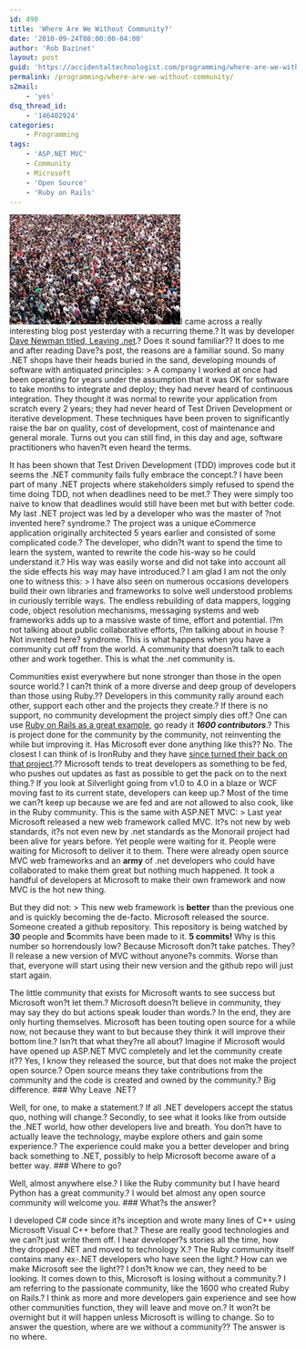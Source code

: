 ```yaml
---
id: 490
title: 'Where Are We Without Community?'
date: '2010-09-24T08:00:00-04:00'
author: 'Rob Bazinet'
layout: post
guid: 'https://accidentaltechnologist.com/programming/where-are-we-without-community/'
permalink: /programming/where-are-we-without-community/
s2mail:
    - 'yes'
dsq_thread_id:
    - '146402924'
categories:
    - Programming
tags:
    - 'ASP.NET MVC'
    - Community
    - Microsoft
    - 'Open Source'
    - 'Ruby on Rails'
---
```


[![community](/assets/img/2010/09/community_thumb.jpg "community")](/assets/img/2010/09/community.jpg)I came across a really interesting blog post yesterday with a recurring theme.? It was by developer [Dave Newman titled, Leaving .net](http://whatupdave.tumblr.com/post/1170718843/leaving-net).? Does it sound familiar?? It does to me and after reading Dave?s post, the reasons are a familiar sound. So many .NET shops have their heads buried in the sand, developing mounds of software with antiquated principles: > A company I worked at once had been operating for years under the assumption that it was OK for software to take months to integrate and deploy; they had never heard of continuous integration. They thought it was normal to rewrite your application from scratch every 2 years; they had never heard of Test Driven Development or iterative development. These techniques have been proven to significantly raise the bar on quality, cost of development, cost of maintenance and general morale. Turns out you can still find, in this day and age, software practitioners who haven?t even heard the terms.

 It has been shown that Test Driven Development (TDD) improves code but it seems the .NET community fails fully embrace the concept.? I have been part of many .NET projects where stakeholders simply refused to spend the time doing TDD, not when deadlines need to be met.? They were simply too naive to know that deadlines would still have been met but with better code. My last .NET project was led by a developer who was the master of ?not invented here? syndrome.? The project was a unique eCommerce application originally architected 5 years earlier and consisted of some complicated code.? The developer, who didn?t want to spend the time to learn the system, wanted to rewrite the code his-way so he could understand it.? His way was easily worse and did not take into account all the side effects his way may have introduced.? I am glad I am not the only one to witness this: > I have also seen on numerous occasions developers build their own libraries and frameworks to solve well understood problems in curiously terrible ways. The endless rebuilding of data mappers, logging code, object resolution mechanisms, messaging systems and web frameworks adds up to a massive waste of time, effort and potential. I?m not talking about public collaborative efforts, I?m talking about in house ?Not invented here? syndrome. This is what happens when you have a community cut off from the world. A community that doesn?t talk to each other and work together. This is what the .net community is.

 Communities exist everywhere but none stronger than those in the open source world.? I can?t think of a more diverse and deep group of developers than those using Ruby.?? Developers in this community rally around each other, support each other and the projects they create.? If there is no support, no community development the project simply dies off.? One can use [Ruby on Rails as a great example](http://weblog.rubyonrails.org/2010/8/29/rails-3-0-it-s-done), go ready it ***1600 contributors***.? This is project done for the community by the community, not reinventing the while but improving it. Has Microsoft ever done anything like this?? No. The closest I can think of is IronRuby and they have [since turned their back on that project](http://blog.jimmy.schementi.com/2010/08/start-spreading-news-future-of-jimmy.html).?? Microsoft tends to treat developers as something to be fed, who pushes out updates as fast as possible to get the pack on to the next thing.? If you look at Silverlight going from v1.0 to 4.0 in a blaze or WCF moving fast to its current state, developers can keep up.? Most of the time we can?t keep up because we are fed and are not allowed to also cook, like in the Ruby community. This is the same with ASP.NET MVC: > Last year Microsoft released a new web framework called MVC. It?s not new by web standards, it?s not even new by .net standards as the Monorail project had been alive for years before. Yet people were waiting for it. People were waiting for Microsoft to deliver it to them. There were already open source MVC web frameworks and an **army** of .net developers who could have collaborated to make them great but nothing much happened. It took a handful of developers at Microsoft to make their own framework and now MVC is the hot new thing.

 But they did not: > This new web framework is **better** than the previous one and is quickly becoming the de-facto. Microsoft released the source. Someone created a github repository. This repository is being watched by **30** people and **5**commits have been made to it. **5 commits!** Why is this number so horrendously low? Because Microsoft don?t take patches. They?ll release a new version of MVC without anyone?s commits. Worse than that, everyone will start using their new version and the github repo will just start again.

 The little community that exists for Microsoft wants to see success but Microsoft won?t let them.? Microsoft doesn?t believe in community, they may say they do but actions speak louder than words.? In the end, they are only hurting themselves. Microsoft has been touting open source for a while now, not because they want to but because they think it will improve their bottom line.? Isn?t that what they?re all about? Imagine if Microsoft would have opened up ASP.NET MVC completely and let the community create it?? Yes, I know they released the source, but that does not make the project open source.? Open source means they take contributions from the community and the code is created and owned by the community.? Big difference. ### Why Leave .NET?

 Well, for one, to make a statement.? If all .NET developers accept the status quo, nothing will change.? Secondly, to see what it looks like from outside the .NET world, how other developers live and breath. You don?t have to actually leave the technology, maybe explore others and gain some experience.? The experience could make you a better developer and bring back something to .NET, possibly to help Microsoft become aware of a better way. ### Where to go?

 Well, almost anywhere else.? I like the Ruby community but I have heard Python has a great community.? I would bet almost any open source community will welcome you. ### What?s the answer?

 I developed C# code since it?s inception and wrote many lines of C++ using Microsoft Visual C++ before that.? These are really good technologies and we can?t just write them off. I hear developer?s stories all the time, how they dropped .NET and moved to technology X.? The Ruby community itself contains many ex-.NET developers who have seen the light.? How can we make Microsoft see the light?? I don?t know we can, they need to be looking. It comes down to this, Microsoft is losing without a community.? I am referring to the passionate community, like the 1600 who created Ruby on Rails.? I think as more and more developers gain experience and see how other communities function, they will leave and move on.? It won?t be overnight but it will happen unless Microsoft is willing to change. So to answer the question, where are we without a community?? The answer is no where.